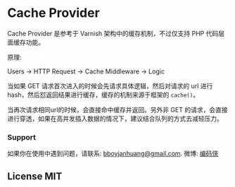 # Cache Provider

Cache Provider 是参考于 Varnish 架构中的缓存机制，不过仅支持 PHP 代码层面缓存功能。

原理:

Users -> HTTP Request -> Cache Middleware -> Logic

当如果 GET 请求首次进入的时候会先请求具体逻辑，然后对请求的 url 进行 hash，然后怼返回结果进行缓存，缓存的机制来源于框架的 `cache()`。

当再次请求相同url的时候，会直接命中缓存并返回。另外非 GET 的请求，会直接进行穿透，如果在高并发插入数据的情况下，建议结合队列的方式去减轻压力。

### Support

如果你在使用中遇到问题，请联系: [bboyjanhuang@gmail.com](mailto:bboyjanhuang@gmail.com). 微博: [编码侠](http://weibo.com/ecbboyjan)

## License MIT
